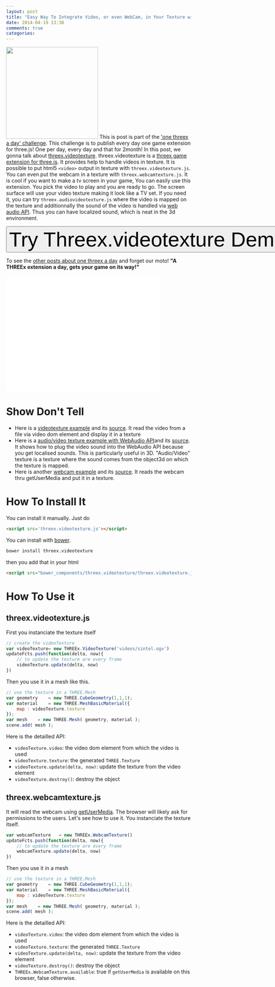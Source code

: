 ```yaml
---
layout: post
title: "Easy Way To Integrate Video, or even WebCam, in Your Texture with THREEx.VideoTexture Game Extension for THREE.js"
date: 2014-04-19 13:38
comments: true
categories: 
---
```


<a href='http://jeromeetienne.github.io/threex.videotexture/examples/videotexture.html' target='_blank'><img class="right" src="https://raw.githubusercontent.com/jeromeetienne/threex.videotexture/master/examples/images/screenshot-threex-videotexture-512x512.jpg" width="250" height="250"></a>
This is post is part of the ['one threex a day' challenge](/blog/categories/threexaday/). 
This challenge is to publish every day one game extension for three.js!
One per day, every day and that for 2month!
In this post, we gonna talk about 
[threex.videotexture](http://www.threejsgames.com/extensions/#threex.videotexture).
threex.videotexture is a [threex game extension for three.js](http://www.threejsgames.com/extensions/).
It provides help to handle videos in texture.
It is possible to put html5 ```<video>``` output in texture with ```threex.videotexture.js```.
You can even put the webcam in a texture with ```threex.webcamtexture.js```.
It is cool if you want to make a tv screen in your game, You can easily use this extension. You pick the video to play and you are ready to go. 
The screen surface will use your video texture making it look like a TV set.
If you need it, you can try ```threex.audiovideotexture.js``` where the
video is mapped on the texture and additionnally the sound of the video
is handled via 
[web audio API](https://dvcs.w3.org/hg/audio/raw-file/tip/webaudio/specification.html).
Thus you can have localized sound, which is neat in the 3d environment.

<a href='http://jeromeetienne.github.io/threex.videotexture/examples/videotexture.html' target='_blank'><input type="button" value='Try Threex.videotexture Demo Now' style='font-size:400%;' /></a>

To see the [other posts about one threex a day](/blog/categories/threexaday/) and forget our moto!
**"A THREEx extension a day, gets your game on its way!"**

<!-- more -->

<iframe width="420" height="315" src="//www.youtube.com/embed/yl2Qd9T3Lq4" frameborder="0" allowfullscreen></iframe>


Show Don't Tell
===============
* Here is a [videotexture example](http://jeromeetienne.github.io/threex.videotexture/examples/videotexture.html) and its [source](https://github.com/jeromeetienne/threex.videotexture/blob/master/examples/videotexture.html).
It read the video from a file via video dom element and display it in a texture
* Here is a [audio/video texture example with WebAudio API](http://jeromeetienne.github.io/threex.videotexture/examples/audiovideotexture.html)and its [source](https://github.com/jeromeetienne/threex.videotexture/blob/master/examples/audiovideotexture.html).
It shows how to plug the video sound into the WebAudio API because you get localised sounds.
This is particularly useful in 3D.
"Audio/Video" texture is a texture where the sound comes from the object3d on which 
the texture is mapped.
* Here is another [webcam example](http://jeromeetienne.github.io/threex.videotexture/examples/webcamtexture.html) and its [source](https://github.com/jeromeetienne/threex.videotexture/blob/master/examples/webcamtexture.html).
It reads the webcam thru getUserMedia and put it in a texture.

How To Install It
=================

You can install it manually. Just do 

```html
<script src='threex.videotexture.js'></script>
```

You can install with [bower](http://bower.io/).

```bash
bower install threex.videotexture
```

then you add that in your html

```html
<script src="bower_components/threex.videotexture/threex.videotexture.js"></script>
```

How To Use it
=============

## threex.videotexture.js

First you instanciate the texture itself

```javascript
// create the videoTexture
var videoTexture= new THREEx.VideoTexture('videos/sintel.ogv')
updateFcts.push(function(delta, now){
    // to update the texture are every frame
    videoTexture.update(delta, now)
})
```

Then you use it in a mesh like this.
    
```javascript
// use the texture in a THREE.Mesh
var geometry    = new THREE.CubeGeometry(1,1,1);
var material    = new THREE.MeshBasicMaterial({
    map : videoTexture.texture
});
var mesh    = new THREE.Mesh( geometry, material );
scene.add( mesh );
```

Here is the detailled API:

* ```videoTexture.video```: the video dom element from which the video is used
* ```videoTexture.texture```: the generated ```THREE.Texture``` 
* ```videoTexture.update(delta, now)```: update the texture from the video element
* ```videoTexture.destroy()```: destroy the object

## threex.webcamtexture.js

It will read the webcam using
[getUserMedia](https://developer.mozilla.org/en-US/docs/Web/API/Navigator.getUserMedia).
The browser
will likely ask for permissions to the users.
Let's see how to use it. You instanciate the texture itself.

```javascript
var webcamTexture   = new THREEx.WebcamTexture()
updateFcts.push(function(delta, now){
    // to update the texture are every frame
    webcamTexture.update(delta, now)
})
```

Then you use it in a mesh

    
```javascript
// use the texture in a THREE.Mesh
var geometry    = new THREE.CubeGeometry(1,1,1);
var material    = new THREE.MeshBasicMaterial({
    map : videoTexture.texture
});
var mesh    = new THREE.Mesh( geometry, material );
scene.add( mesh );
```

Here is the detailled API:

* ```videoTexture.video```: the video dom element from which the video is used
* ```videoTexture.texture```: the generated ```THREE.Texture``` 
* ```videoTexture.update(delta, now)```: update the texture from the video element
* ```videoTexture.destroy()```: destroy the object
* ```THREEx.WebcamTexture.available```: true if ```getUserMedia``` is available on this
browser, false otherwise.